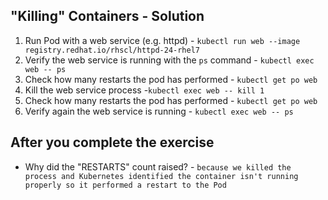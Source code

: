 ## "Killing" Containers - Solution

1. Run Pod with a web service (e.g. httpd) - `kubectl run web --image registry.redhat.io/rhscl/httpd-24-rhel7`
2. Verify the web service is running with the `ps` command - `kubectl exec web -- ps`
3. Check how many restarts the pod has performed - `kubectl get po web`
4. Kill the web service process -`kubectl exec web -- kill 1`
5. Check how many restarts the pod has performed - `kubectl get po web`
6. Verify again the web service is running - `kubectl exec web -- ps`

## After you complete the exercise

* Why did the "RESTARTS" count raised? - `because we killed the process and Kubernetes identified the container isn't running properly so it performed a restart to the Pod`
